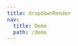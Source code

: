 ```yaml
---
title: dropdownRender
nav:
  title: Demo
  path: /demo
---
```


<code src="../examples/dropdownRender.tsx"></code>
